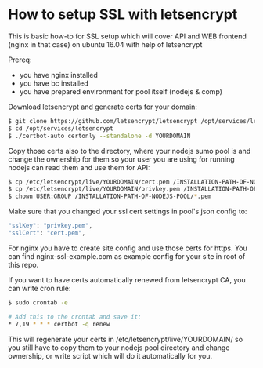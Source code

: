 # How to setup SSL with letsencrypt


This is basic how-to for SSL setup which will cover API and WEB frontend (nginx in that case) on ubuntu 16.04 with help of letsencrypt

Prereq:
  - you have nginx installed
  - you have bc installed
  - you have prepared environment for pool itself (nodejs & comp)

Download letsencrypt and generate certs for your domain:
```sh
$ git clone https://github.com/letsencrypt/letsencrypt /opt/services/letsencrypt
$ cd /opt/services/letsencrypt
$ ./certbot-auto certonly --standalone -d YOURDOMAIN
```


Copy those certs also to the directory, where your nodejs sumo pool is and change the ownership for them so your user you are using for running nodejs can read them and use them for API:
```sh
$ cp /etc/letsencrypt/live/YOURDOMAIN/cert.pem /INSTALLATION-PATH-OF-NODEJS-POOL/
$ cp /etc/letsencrypt/live/YOURDOMAIN/privkey.pem /INSTALLATION-PATH-OF-NODEJS-POOL/
$ chown USER:GROUP /INSTALLATION-PATH-OF-NODEJS-POOL/*.pem
```

Make sure that you changed your ssl cert settings in pool's json config to:

```sh
"sslKey": "privkey.pem",
"sslCert": "cert.pem",
```

For nginx you have to create site config and use those certs for https. You can find nginx-ssl-example.com as example config for your site in root of this repo.

If you want to have certs automatically renewed from letsencrypt CA, you can write cron rule:

```sh
$ sudo crontab -e

# Add this to the crontab and save it:
* 7,19 * * * certbot -q renew
```

This will regenerate your certs in /etc/letsencrypt/live/YOURDOMAIN/ so you still have to copy them to your nodejs pool directory and change ownership, or write script which will do it automatically for you.


